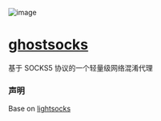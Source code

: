  ![image](https://github.com/LemonSaaS/ghostsocks/raw/master/screenshots/lemonsaas.png)

# [ghostsocks](https://github.com/gwuhaolin/lightsocks)
基于 SOCKS5 协议的一个轻量级网络混淆代理

### 声明
Base on [lightsocks](https://github.com/gwuhaolin/lightsocks)